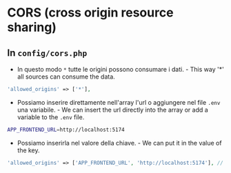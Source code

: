 # CORS (cross origin resource sharing)

## In `config/cors.php`
- In questo modo `*` tutte le origini possono consumare i dati. - This way '*' all sources can consume the data.
```php
'allowed_origins' => ['*'],
```

- Possiamo inserire direttamente nell'array l'url o aggiungere nel file `.env` una variabile. - We can insert the url directly into the array or add a variable to the `.env` file.
```bash
APP_FRONTEND_URL=http://localhost:5174
```

- Possiamo inserirla nel valore della chiave. - We can put it in the value of the key.
```php
'allowed_origins' => ['APP_FRONTEND_URL', 'http://localhost:5174'], // IL SECONDO E' UN VALORE DI DEFAULT
```

